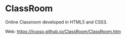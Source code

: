 # ClassRoom

Online Classroom developed in HTML5 and CSS3.

Web: https://lrusso.github.io/ClassRoom/ClassRoom.htm
